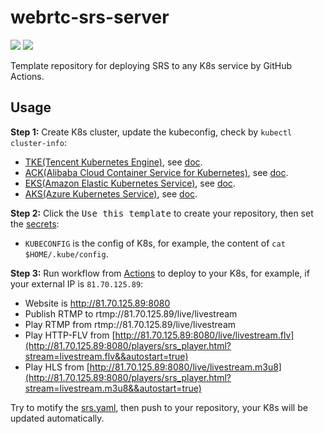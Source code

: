 # webrtc-srs-server

![](http://ossrs.net/gif/v1/sls.gif?site=github.com&path=/tmpl/k8s/kubernetes/gydebug/webrtc-srs-server)
[![](https://github.com/gydebug/webrtc-srs-server/actions/workflows/kubernetes.yml/badge.svg)](https://github.com/gydebug/webrtc-srs-server/actions/workflows/kubernetes.yml)

Template repository for deploying SRS to any K8s service by GitHub Actions.

## Usage

**Step 1:** Create K8s cluster, update the kubeconfig, check by `kubectl cluster-info`:

* [TKE(Tencent Kubernetes Engine)](https://console.cloud.tencent.com/tke2/cluster?rid=8), see [doc](https://cloud.tencent.com/document/product/457/54231).
* [ACK(Alibaba Cloud Container Service for Kubernetes)](https://cs.console.aliyun.com/), see [doc](https://help.aliyun.com/document_detail/95108.html).
* [EKS(Amazon Elastic Kubernetes Service)](https://console.aws.amazon.com/eks/home#/clusters), see [doc](https://docs.aws.amazon.com/eks/latest/userguide/create-cluster.html).
* [AKS(Azure Kubernetes Service)](https://portal.azure.com/#create/microsoft.aks), see [doc](https://docs.microsoft.com/en-us/azure/aks/kubernetes-walkthrough-portal).

**Step 2:** Click the <kbd>Use this template</kbd> to create your repository, then set the [secrets](https://github.com/gydebug/webrtc-srs-server/settings/secrets/actions):

* `KUBECONFIG` is the config of K8s, for example, the content of `cat $HOME/.kube/config`.

**Step 3:** Run workflow from [Actions](https://github.com/gydebug/webrtc-srs-server/actions/workflows/kubernetes.yml) to deploy to your K8s, for example, if your external IP is `81.70.125.89`:

* Website is http://81.70.125.89:8080
* Publish RTMP to rtmp://81.70.125.89/live/livestream
* Play RTMP from rtmp://81.70.125.89/live/livestream
* Play HTTP-FLV from [http://81.70.125.89:8080/live/livestream.flv](http://81.70.125.89:8080/players/srs_player.html?stream=livestream.flv&&autostart=true)
* Play HLS from [http://81.70.125.89:8080/live/livestream.m3u8](http://81.70.125.89:8080/players/srs_player.html?stream=livestream.m3u8&&autostart=true)

Try to motify the [srs.yaml](srs.yaml), then push to your repository, your K8s will be updated automatically.

